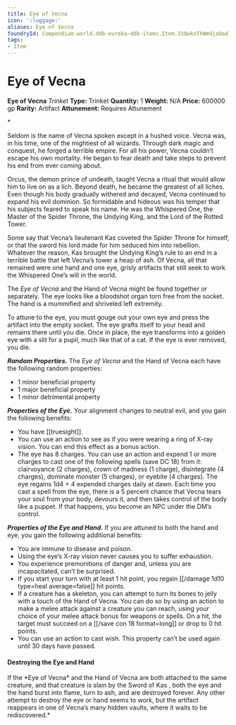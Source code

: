 ```yaml
---
title: Eye of Vecna
icon: ':luggage:'
aliases: Eye of Vecna
foundryId: Compendium.world.ddb-eureka-ddb-items.Item.31QwknThWm9jaUad
tags:
- Item
---
```


# Eye of Vecna

**Eye of Vecna**
_Trinket_
**Type:** Trinket
**Quantity:** 1
**Weight:** N/A
**Price:** 600000 gp
**Rarity:** Artifact
**Attunement:** Requires Attunement

*<p>Seldom is the name of Vecna spoken except in a hushed voice. Vecna was, in his time, one of the mightiest of all wizards. Through dark magic and conquest, he forged a terrible empire. For all his power, Vecna couldn’t escape his own mortality. He began to fear death and take steps to prevent his end from ever coming about.

Orcus, the demon prince of undeath, taught Vecna a ritual that would allow him to live on as a lich. Beyond death, he became the greatest of all liches. Even though his body gradually withered and decayed, Vecna continued to expand his evil dominion. So formidable and hideous was his temper that his subjects feared to speak his name. He was the Whispered One, the Master of the Spider Throne, the Undying King, and the Lord of the Rotted Tower.

Some say that Vecna’s lieutenant Kas coveted the Spider Throne for himself, or that the sword his lord made for him seduced him into rebellion. Whatever the reason, Kas brought the Undying King’s rule to an end in a terrible battle that left Vecna’s tower a heap of ash. Of Vecna, all that remained were one hand and one eye, grisly artifacts that still seek to work the Whispered One’s will in the world.

The *Eye of Vecna* and the Hand of Vecna might be found together or separately. The eye looks like a bloodshot organ torn free from the socket. The hand is a mummified and shriveled left extremity.

To attune to the eye, you must gouge out your own eye and press the artifact into the empty socket. The eye grafts itself to your head and remains there until you die. Once in place, the eye transforms into a golden eye with a slit for a pupil, much like that of a cat. If the eye is ever removed, you die.

***Random Properties.*** The *Eye of Vecna* and the Hand of Vecna each have the following random properties:</p>
* 1 minor beneficial property
* 1 major beneficial property
* 1 minor detrimental property

***Properties of the Eye.*** Your alignment changes to neutral evil, and you gain the following benefits:
* You have [[truesight]].
* You can use an action to see as if you were wearing a ring of X-ray vision. You can end this effect as a bonus action.
* The eye has 8 charges. You can use an action and expend 1 or more charges to cast one of the following spells (save DC 18) from it: clairvoyance (2 charges), crown of madness (1 charge), disintegrate (4 charges), dominate monster (5 charges), or eyebite (4 charges). The eye regains 1d4 + 4 expended charges daily at dawn. Each time you cast a spell from the eye, there is a 5 percent chance that Vecna tears your soul from your body, devours it, and then takes control of the body like a puppet. If that happens, you become an NPC under the DM’s control.

***Properties of the Eye and Hand.*** If you are attuned to both the hand and eye, you gain the following additional benefits:
* You are immune to disease and poison.
* Using the eye’s X-ray vision never causes you to suffer exhaustion.
* You experience premonitions of danger and, unless you are incapacitated, can’t be surprised.
* If you start your turn with at least 1 hit point, you regain [[/damage 1d10 type=heal average=false]] hit points.
* If a creature has a skeleton, you can attempt to turn its bones to jelly with a touch of the Hand of Vecna. You can do so by using an action to make a melee attack against a creature you can reach, using your choice of your melee attack bonus for weapons or spells. On a hit, the target must succeed on a [[/save con 18 format=long]] or drop to 0 hit points.
* You can use an action to cast wish. This property can’t be used again until 30 days have passed.

<h4>Destroying the Eye and Hand</h4>
If the *Eye of Vecna* and the Hand of Vecna are both attached to the same creature, and that creature is slain by the Sword of Kas , both the eye and the hand burst into flame, turn to ash, and are destroyed forever. Any other attempt to destroy the eye or hand seems to work, but the artifact reappears in one of Vecna’s many hidden vaults, where it waits to be rediscovered.*